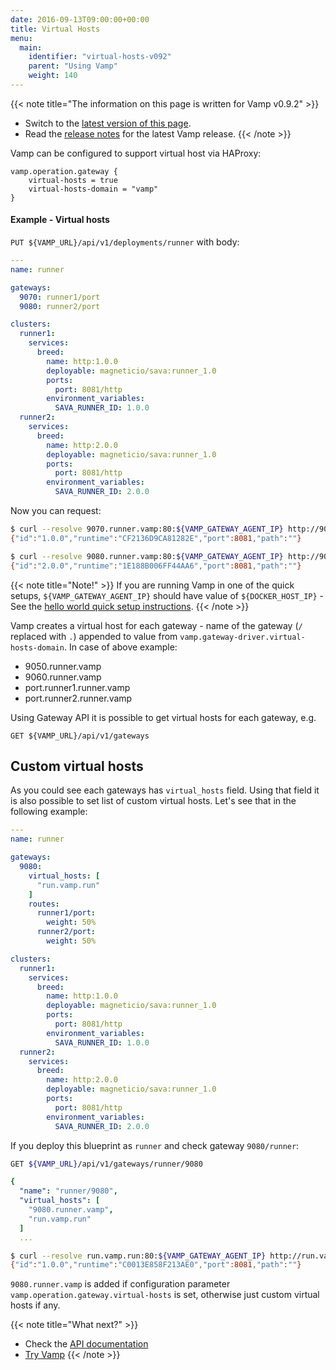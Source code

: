 ```yaml
---
date: 2016-09-13T09:00:00+00:00
title: Virtual Hosts
menu:
  main:
    identifier: "virtual-hosts-v092"
    parent: "Using Vamp"
    weight: 140
---
```


{{< note title="The information on this page is written for Vamp v0.9.2" >}} 

* Switch to the [latest version of this page](/documentation/using-vamp/virtual-hosts).
* Read the [release notes](/documentation/release-notes/latest) for the latest Vamp release.
{{< /note >}}

Vamp can be configured to support virtual host via HAProxy:

```
vamp.operation.gateway {
    virtual-hosts = true
    virtual-hosts-domain = "vamp"
}
```

#### Example - Virtual hosts
 
 `PUT ${VAMP_URL}/api/v1/deployments/runner` with body:


```yaml
---
name: runner

gateways:
  9070: runner1/port
  9080: runner2/port

clusters:
  runner1:
    services:
      breed:
        name: http:1.0.0
        deployable: magneticio/sava:runner_1.0
        ports:
          port: 8081/http
        environment_variables:
          SAVA_RUNNER_ID: 1.0.0
  runner2:
    services:
      breed:
        name: http:2.0.0
        deployable: magneticio/sava:runner_1.0
        ports:
          port: 8081/http
        environment_variables:
          SAVA_RUNNER_ID: 2.0.0
```

Now you can request:

```bash
$ curl --resolve 9070.runner.vamp:80:${VAMP_GATEWAY_AGENT_IP} http://9070.runner.vamp
{"id":"1.0.0","runtime":"CF2136D9CA81282E","port":8081,"path":""}

$ curl --resolve 9080.runner.vamp:80:${VAMP_GATEWAY_AGENT_IP} http://9080.runner.vamp
{"id":"2.0.0","runtime":"1E188B006FF44AA6","port":8081,"path":""}
```
{{< note title="Note!" >}}
If you are running Vamp in one of the quick setups, `${VAMP_GATEWAY_AGENT_IP}` should have value of `${DOCKER_HOST_IP}` - See the [hello world quick setup instructions](/documentation/installation/hello-world#step-2-run-vamp).
{{< /note >}}

Vamp creates a virtual host for each gateway - name of the gateway (`/` replaced with `.`) appended to value from `vamp.gateway-driver.virtual-hosts-domain`.
In case of above example:

- 9050.runner.vamp
- 9060.runner.vamp
- port.runner1.runner.vamp
- port.runner2.runner.vamp

Using Gateway API it is possible to get virtual hosts for each gateway, e.g.
```
GET ${VAMP_URL}/api/v1/gateways
```

## Custom virtual hosts

As you could see each gateways has `virtual_hosts` field.
Using that field it is also possible to set list of custom virtual hosts.
Let's see that in the following example:


```yaml
---
name: runner

gateways:
  9080:
    virtual_hosts: [
      "run.vamp.run"
    ]
    routes:
      runner1/port:
        weight: 50%
      runner2/port:
        weight: 50%

clusters:
  runner1:
    services:
      breed:
        name: http:1.0.0
        deployable: magneticio/sava:runner_1.0
        ports:
          port: 8081/http
        environment_variables:
          SAVA_RUNNER_ID: 1.0.0
  runner2:
    services:
      breed:
        name: http:2.0.0
        deployable: magneticio/sava:runner_1.0
        ports:
          port: 8081/http
        environment_variables:
          SAVA_RUNNER_ID: 2.0.0
```

If you deploy this blueprint as `runner` and check gateway `9080/runner`:

```bash
GET ${VAMP_URL}/api/v1/gateways/runner/9080
```
```yaml
{
  "name": "runner/9080",
  "virtual_hosts": [
    "9080.runner.vamp",
    "run.vamp.run"
  ]
  ...
```

```bash
$ curl --resolve run.vamp.run:80:${VAMP_GATEWAY_AGENT_IP} http://run.vamp.run
{"id":"1.0.0","runtime":"C0013E858F213AE0","port":8081,"path":""}
```

`9080.runner.vamp` is added if configuration parameter `vamp.operation.gateway.virtual-hosts` is set, otherwise just custom virtual hosts if any.

{{< note title="What next?" >}}
* Check the [API documentation](/documentation/api/v0.9.2/api-reference)
* [Try Vamp](/documentation/installation/hello-world)
{{< /note >}}
